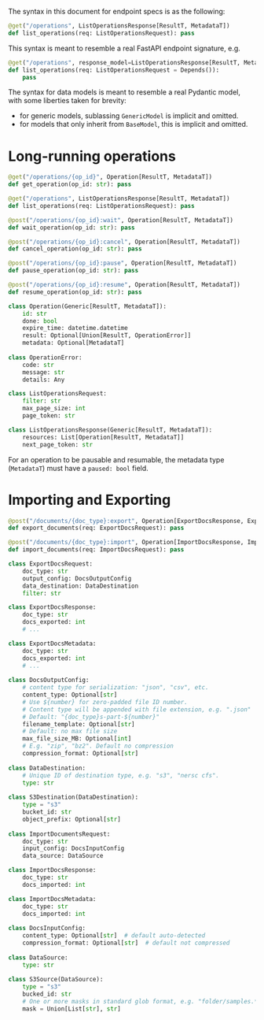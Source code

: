 The syntax in this document for endpoint specs is as the following:
```python
@get("/operations", ListOperationsResponse[ResultT, MetadataT])
def list_operations(req: ListOperationsRequest): pass
```
This syntax is meant to resemble a real FastAPI endpoint signature, e.g.
```python
@get("/operations", response_model=ListOperationsResponse[ResultT, MetadataT])
def list_operations(req: ListOperationsRequest = Depends()):
    pass
```

The syntax for data models is meant to resemble a real Pydantic model, with some liberties taken for
brevity:
- for generic models, sublassing `GenericModel` is implicit and omitted.
- for models that only inherit from `BaseModel`, this is implicit and omitted.

# Long-running operations

```python
@get("/operations/{op_id}", Operation[ResultT, MetadataT])
def get_operation(op_id: str): pass

@get("/operations", ListOperationsResponse[ResultT, MetadataT])
def list_operations(req: ListOperationsRequest): pass

@post("/operations/{op_id}:wait", Operation[ResultT, MetadataT])
def wait_operation(op_id: str): pass

@post("/operations/{op_id}:cancel", Operation[ResultT, MetadataT])
def cancel_operation(op_id: str): pass

@post("/operations/{op_id}:pause", Operation[ResultT, MetadataT])
def pause_operation(op_id: str): pass

@post("/operations/{op_id}:resume", Operation[ResultT, MetadataT])
def resume_operation(op_id: str): pass

class Operation(Generic[ResultT, MetadataT]):
    id: str
    done: bool
    expire_time: datetime.datetime
    result: Optional[Union[ResultT, OperationError]]
    metadata: Optional[MetadataT]
    
class OperationError:
    code: str
    message: str
    details: Any

class ListOperationsRequest:
    filter: str
    max_page_size: int
    page_token: str

class ListOperationsResponse(Generic[ResultT, MetadataT]):
    resources: List[Operation[ResultT, MetadataT]]
    next_page_token: str
```

For an operation to be pausable and resumable, the metadata type (`MetadataT`) must have a `paused:
bool` field.

# Importing and Exporting

```python
@post("/documents/{doc_type}:export", Operation[ExportDocsResponse, ExportDocsMetadata])
def export_documents(req: ExportDocsRequest): pass

@post("/documents/{doc_type}:import", Operation[ImportDocsResponse, ImportDocsMetadata])
def import_documents(req: ImportDocsRequest): pass

class ExportDocsRequest:
    doc_type: str
    output_config: DocsOutputConfig
    data_destination: DataDestination
    filter: str

class ExportDocsResponse:
    doc_type: str
    docs_exported: int
    # ...

class ExportDocsMetadata:
    doc_type: str
    docs_exported: int
    # ...
    
class DocsOutputConfig:
    # content type for serialization: "json", "csv", etc.
    content_type: Optional[str]
    # Use ${number} for zero-padded file ID number.
    # Content type will be appended with file extension, e.g. ".json"
    # Default: "{doc_type}s-part-${number}"
    filename_template: Optional[str]
    # Default: no max file size
    max_file_size_MB: Optional[int]
    # E.g. "zip", "bz2". Default no compression
    compression_format: Optional[str]
    
class DataDestination:
    # Unique ID of destination type, e.g. "s3", "nersc cfs".
    type: str
    
class S3Destination(DataDestination):
    type = "s3"
    bucket_id: str
    object_prefix: Optional[str]
    
class ImportDocumentsRequest:
    doc_type: str
    input_config: DocsInputConfig
    data_source: DataSource

class ImportDocsResponse:
    doc_type: str
    docs_imported: int

class ImportDocsMetadata:
    doc_type: str
    docs_imported: int
    
class DocsInputConfig:
    content_type: Optional[str]  # default auto-detected
    compression_format: Optional[str]  # default not compressed
    
class DataSource:
    type: str
    
class S3Source(DataSource):
    type = "s3"
    bucked_id: str
    # One or more masks in standard glob format, e.g. "folder/samples.*.csv"
    mask = Union[List[str], str]
```
